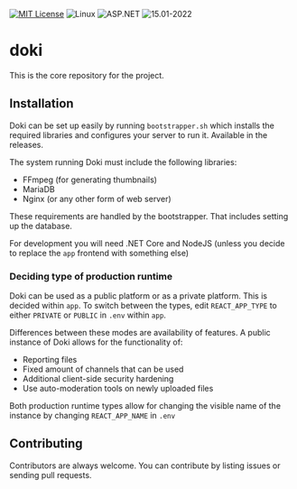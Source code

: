 <p>
  <a href="/LICENSE"><img src="https://img.shields.io/badge/License-MIT-black.svg" alt="MIT License"></a>
  <a><img src="https://img.shields.io/badge/OS-Linux first-blue.svg" alt="Linux"></a>
  <a><img src="https://img.shields.io/badge/Platform-ASP.NET+React-blue.svg" alt="ASP.NET"></a>
  <a><img src="https://img.shields.io/badge/Build-15.01--2022-blue.svg" alt="15.01-2022"></a>
</p>

# doki

This is the core repository for the project.

## Installation

Doki can be set up easily by running `bootstrapper.sh` which
installs the required libraries and configures your server to run it. Available in the releases.

The system running Doki must include the following libraries:

- FFmpeg (for generating thumbnails)
- MariaDB
- Nginx (or any other form of web server)

These requirements are handled by the bootstrapper. That includes setting up the database.

For development you will need .NET Core and NodeJS (unless you decide to replace the `app` frontend with something else)

### Deciding type of production runtime

Doki can be used as a public platform or as a private platform. This is
decided within `app`. To switch between the types, edit  `REACT_APP_TYPE` to either `PRIVATE` or `PUBLIC` in `.env` within `app`.

Differences between these modes are availability of features. A public instance of Doki allows for the functionality of:

- Reporting files
- Fixed amount of channels that can be used
- Additional client-side security hardening
- Use auto-moderation tools on newly uploaded files

Both production runtime types allow for changing the visible name of the instance by changing `REACT_APP_NAME` in `.env`

## Contributing

Contributors are always welcome. You can contribute by listing issues or sending pull requests.
